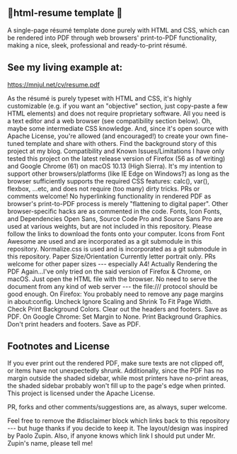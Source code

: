 ## 📑html-resume template 📑

A single-page résumé template done purely with HTML and CSS, which can be rendered into PDF through web browsers' print-to-PDF functionality, making a nice, sleek, professional and ready-to-print résumé. 
## See my living example at:
https://mnjul.net/cv/resume.pdf

As the résumé is purely typeset with HTML and CSS, it's highly customizable (e.g. if you want an "objective" section, just copy-paste a few HTML elements) and does not require proprietary software. All you need is a text editor and a web browser (see compatibility section below). Oh, maybe some intermediate CSS knowledge. And, since it's open source with Apache License, you're allowed (and encouraged!) to create your own fine-tuned template and share with others.
Find the background story of this project at my blog.
Compatibility and Known Issues/Limitations
I have only tested this project on the latest release version of Firefox (56 as of writing) and Google Chrome (61) on macOS 10.13 (High Sierra).
It's my intention to support other browsers/platforms (like IE Edge on Windows?) as long as the browser sufficiently supports the required CSS features: calc(), var(), flexbox, ...etc, and does not require (too many) dirty tricks. PRs or comments welcome!
No hyperlinking functionality in rendered PDF as browser's print-to-PDF process is merely "flattening to digital paper".
Other browser-specific hacks are as commented in the code.
Fonts, Icon Fonts, and Dependencies
Open Sans, Source Code Pro and Source Sans Pro are used at various weights, but are not included in this repository. Please follow the links to download the fonts onto your computer.
Icons from Font Awesome are used and are incorporated as a git submodule in this repository.
Normalize.css is used and is incorporated as a git submodule in this repository.
Paper Size/Orientation
Currently letter portrait only. PRs welcome for other paper sizes --- especially A4!
Actually Rendering the PDF
Again...I've only tried on the said version of Firefox & Chrome, on macOS.
Just open the HTML file with the browser. No need to serve the document from any kind of web server --- the file:/// protocol should be good enough.
On Firefox:
You probably need to remove any page margins in about:config.
Uncheck Ignore Scaling and Shrink To Fit Page Width.
Check Print Background Colors.
Clear out the headers and footers.
Save as PDF.
On Google Chrome:
Set Margin to None.
Print Background Graphics.
Don't print headers and footers.
Save as PDF.

## Footnotes and License

If you ever print out the rendered PDF, make sure texts are not clipped off, or items have not unexpectedly shrunk. Additionally, since the PDF has no margin outside the shaded sidebar, while most printers have no-print areas, the shaded sidebar probably won't fill up to the page's edge when printed.
This project is licensed under the Apache License.

PR, forks and other comments/suggestions are, as always, super welcome.

Feel free to remove the #disclaimer block which links back to this repository --- but huge thanks if you decide to keep it.
The layout/design was inspired by Paolo Zupin. Also, if anyone knows which link I should put under Mr. Zupin's name, please tell me!

